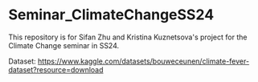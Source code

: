 # Seminar_ClimateChangeSS24
This repository is for Sifan Zhu and Kristina Kuznetsova's project for the Climate Change seminar in SS24.

Dataset:
https://www.kaggle.com/datasets/bouweceunen/climate-fever-dataset?resource=download

